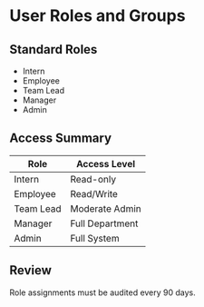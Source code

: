 # User Roles and Groups

## Standard Roles
- Intern
- Employee
- Team Lead
- Manager
- Admin

## Access Summary
| Role      | Access Level    |
|-----------|-----------------|
| Intern    | Read-only       |
| Employee  | Read/Write      |
| Team Lead | Moderate Admin  |
| Manager   | Full Department |
| Admin     | Full System     |

## Review
Role assignments must be audited every 90 days.
